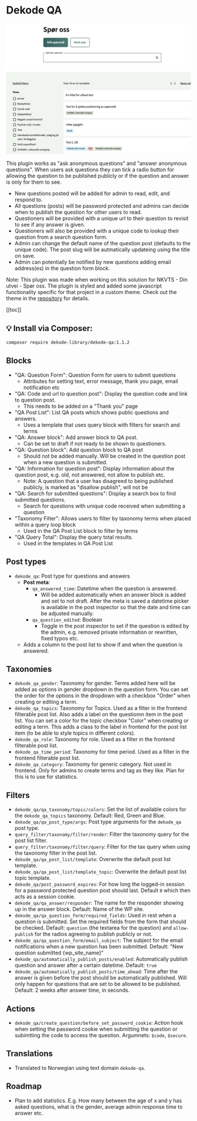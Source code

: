 # Dekode QA

![Screenshot](./screenshot.png)

This plugin works as "ask anonymous questions" and "answer anonymous questions". When users ask questions they can tick a radio button for allowing the question to be published publicly or if the question and answer is only for them to see.

* New questions posted will be added for admin to read, edit, and respond to. 
* All questions (posts) will be password protected and admins can decide when to publish the question for other users to read.
* Questioners will be provided with a unique url to their question to revisit to see if any answer is given. 
* Questioners will also be provided with a unique code to lookup their question from a search question form.
* Admin can change the default name of the question post (defaults to the unique code). The post slug will be autmatically updateing using the title on save.
* Admin can potentially be notified by new questions adding email address(es) in the question form block.

Note: This plugin was made when working on this solution for NKVTS - Din utvei - Spør oss. The plugin is styled and added some javascript functionality specific for that project in a custom theme. Check out the theme in the [repository](https://github.com/DekodeInteraktiv/nkvts-new/tree/stage/packages/themes/dinutvei-theme) for details.

[[toc]]

## 💡 Install via Composer:
```bash
composer require dekode-library/dekode-qa:1.1.2
```

## Blocks
* "QA: Question Form": Question Form for users to submit questions
  * Attributes for setting text, error message, thank you page, email notification etc
* "QA: Code and url to question post": Display the question code and link to question post.
  * This needs to be added on a "Thank you" page
* "QA Post List": List QA posts which shows public questions and answers. 
  * Uses a template that uses query block with filters for search and terms
* "QA: Answer block": Add answer block to QA post.
  * Can be set to draft if not ready to be shown to questioners.
* "QA: Question block": Add question block to QA post
  * Should not be added manually. Will be created in the question post when a new question is submitted.
* "QA: Information for question post": Display information about the question post, e.g. old, not answered, not allow to publish etc.
  * Note: A question that a user has disagreed to being published publicly, is marked as "disallow publish", will not be  
* "QA: Search for submitted questions": Display a search box to find submitted questions.
  * Search for questions with unique code received when submitting a question
* "Taxonomy Filter": Allows users to filter by taxonomy terms when placed within a query loop block
  * Used in the QA Post List block to filter by terms 
* "QA Query Total": Display the query total results.
  * Used in the templates in QA Post List

## Post types
* `dekode_qa`: Post type for questions and answers
  * **Post meta**:
    * `qa_answered_time`: Datetime when the question is answered. 
      * Will be added automatically when an answer block is added and set to not draft. After the meta is saved a datetime picker is available in the post inspector so that the date and time can be adjusted manually.
    * `qa_question_edited`: Boolean
      * Toggle in the post inspector to set if the question is edited by the admin, e.g. removed private information or rewritten, fixed typos etc. 
  * Adds a column to the post list to show if and when the question is answered.

## Taxonomies
* `dekode_qa_gender`: Taxonomy for gender. Terms added here will be added as options in gender dropdown in the question form. You can set the order for the options in the dropdown with a checkbox "Order" when creating or editing a term.
* `dekode_qa_topics`: Taxonomy for Topics. Used as a filter in the frontend filterable post list. Also adds a label on the questiomn item in the post list. You can set a color for the topic checkbox "Color" when creating or editing a term. This adds a class to the label in frontend for the post list item (to be able to style topics in different colors).
* `dekode_qa_role`: Taxonomy for role. Used as a filter in the frontend filterable post list.
* `dekode_qa_time_period`: Taxonomy for time period. Used as a filter in the frontend filterable post list.
* `dekode_qa_category`: Taxonomy for generic category. Not used in frontend. Only for admins to create terms and tag as they like. Plan for this is to use for statistics.

## Filters
* `dekode_qa/qa_taxonomy/topic/colors`: Set the list of available colors for the `dekode_qa_topics` taxonomy. Default: Red, Green and Blue.
* `dekode_qa/qa_post_type/args`: Post type arguments for the `dekode_qa` post type.
* `query_filter/taxonomy/filter/render`: Filter the taxonomy query for the post list filter. 
* `query_filter/taxonomy/filter/query`: Filter for the tax query when using the taxonomy filter in the post list.
* `dekode_qa/qa_post_list/template`: Overwrite the default post list template.
* `dekode_qa/qa_post_list/template_topic`: Overwrite the default post list topic template.
* `dekode_qa/post_password_expires`: For how long the logged-in session for a password protected question post should last. Default `0` which then acts as a session cookie.
* `dekode_qa/qa_answer/responder`: The name for the responder showing up in the answer block. Default: Name of the WP site.
* `dekode_qa/qa_question_form/required_fields`: Used in rest when a question is submitted. Set the required fields from the form that should be checked. Default: `question` (the textarea for the question) and `allow-publish` for the radios agreeing to publish publicly or not. 
* `dekode_qa/qa_question_form/email_subject`: The subject for the email notifications when a new question has been submitted. Default: "New question submitted {wp_site_name}"
* `dekode_qa/automatically_publish_posts/enabled`: Automatically publish question and answer after a certain datetime. Default: `true`
* `dekode_qa/automatically_publish_posts/time_ahead`: Time after the answer is given before the post should be automatically published. Will only happen for questions that are set to be allowed to be published. Default: 2 weeks after answer time, in seconds.

## Actions
* `dekode_qa/create_question/before_set_password_cookie`: Action hook when setting the password cookie when submitting the question or subimtting the code to access the question. Argumnets: `$code`, `$secure`.

## Translations
* Translated to Norwegian using text domain `dekode-qa`.

## Roadmap
* Plan to add statistics. E.g. How many between the age of x and y has asked questions, what is the gender, average admin response time to answer etc.
